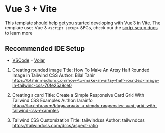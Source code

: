 # Vue 3 + Vite

This template should help get you started developing with Vue 3 in Vite. The template uses Vue 3 `<script setup>` SFCs, check out the [script setup docs](https://v3.vuejs.org/api/sfc-script-setup.html#sfc-script-setup) to learn more.

## Recommended IDE Setup

- [VSCode](https://code.visualstudio.com/) + [Volar](https://marketplace.visualstudio.com/items?itemName=johnsoncodehk.volar)

<!-- DESIGN REFERENCES -->

1. Creating rounded image
Title: How To Make An Artsy Half Rounded Image in Tailwind CSS
Author: Bilal Tahir
https://btahir.medium.com/how-to-make-an-artsy-half-rounded-image-in-tailwind-css-70fe25a9de0 

2. Creating a card
Title: Create a Simple Responsive Card Grid With Tailwind CSS Examples
Author: larainfo
https://larainfo.com/blogs/create-a-simple-responsive-card-grid-with-tailwind-css-examples

3. Tailwind CSS Customization
Title:  tailwindcss
Author: tailwindcss
https://tailwindcss.com/docs/aspect-ratio 